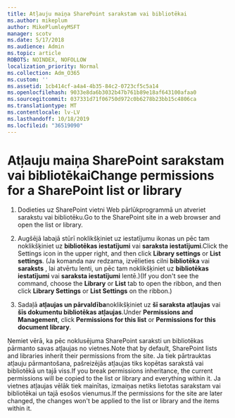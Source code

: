 ```yaml
---
title: Atļauju maiņa SharePoint sarakstam vai bibliotēkai
ms.author: mikeplum
author: MikePlumleyMSFT
manager: scotv
ms.date: 5/17/2018
ms.audience: Admin
ms.topic: article
ROBOTS: NOINDEX, NOFOLLOW
localization_priority: Normal
ms.collection: Adm_O365
ms.custom: ''
ms.assetid: 1cb414cf-a4a4-4b35-84c2-0723cf5c5a14
ms.openlocfilehash: 9033e8da6b3032b47b761b89e18af643100afaa0
ms.sourcegitcommit: 037331d71f06750d972c0b6278b23bb15c4806ca
ms.translationtype: MT
ms.contentlocale: lv-LV
ms.lasthandoff: 10/18/2019
ms.locfileid: "36519090"
---
```

# <a name="change-permissions-for-a-sharepoint-list-or-library"></a><span data-ttu-id="80176-102">Atļauju maiņa SharePoint sarakstam vai bibliotēkai</span><span class="sxs-lookup"><span data-stu-id="80176-102">Change permissions for a SharePoint list or library</span></span>

1. <span data-ttu-id="80176-103">Dodieties uz SharePoint vietni Web pārlūkprogrammā un atveriet sarakstu vai bibliotēku.</span><span class="sxs-lookup"><span data-stu-id="80176-103">Go to the SharePoint site in a web browser and open the list or library.</span></span>
    
2. <span data-ttu-id="80176-104">Augšējā labajā stūrī noklikšķiniet uz iestatījumu ikonas un pēc tam noklikšķiniet uz **bibliotēkas iestatījumi** vai **saraksta iestatījumi**.</span><span class="sxs-lookup"><span data-stu-id="80176-104">Click the Settings icon in the upper right, and then click **Library settings** or **List settings**.</span></span> <span data-ttu-id="80176-105">(Ja komanda nav redzama, izvēlieties cilni **bibliotēka** vai **saraksts** , lai atvērtu lenti, un pēc tam noklikšķiniet uz **bibliotēkas iestatījumi** vai **saraksta iestatījumi** lentē.)</span><span class="sxs-lookup"><span data-stu-id="80176-105">(If you don't see the command, choose the **Library** or **List** tab to open the ribbon, and then click **Library Settings** or **List Settings** on the ribbon.)</span></span> 
    
3. <span data-ttu-id="80176-106">Sadaļā **atļaujas un pārvaldība**noklikšķiniet uz **šī saraksta atļaujas** vai **šīs dokumentu bibliotēkas atļaujas**.</span><span class="sxs-lookup"><span data-stu-id="80176-106">Under **Permissions and Management**, click **Permissions for this list** or **Permissions for this document library**.</span></span>
    
<span data-ttu-id="80176-107">Ņemiet vērā, ka pēc noklusējuma SharePoint saraksti un bibliotēkas pārmanto savas atļaujas no vietnes.</span><span class="sxs-lookup"><span data-stu-id="80176-107">Note that by default, SharePoint lists and libraries inherit their permissions from the site.</span></span> <span data-ttu-id="80176-108">Ja tiek pārtrauktas atļauju pārmantošana, pašreizējās atļaujas tiks kopētas sarakstā vai bibliotēkā un tajā viss.</span><span class="sxs-lookup"><span data-stu-id="80176-108">If you break permissions inheritance, the current permissions will be copied to the list or library and everything within it.</span></span> <span data-ttu-id="80176-109">Ja vietnes atļaujas vēlāk tiek mainītas, izmaiņas netiks lietotas sarakstam vai bibliotēkai un tajā esošos vienumus.</span><span class="sxs-lookup"><span data-stu-id="80176-109">If the permissions for the site are later changed, the changes won't be applied to the list or library and the items within it.</span></span>
  

